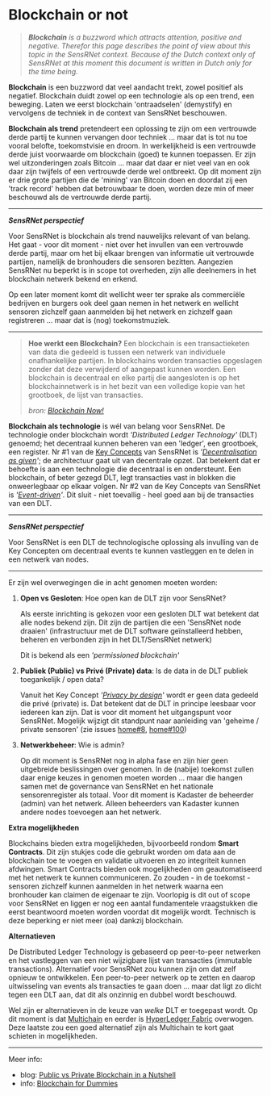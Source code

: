 # Blockchain or not

> _**Blockchain** is a buzzword which attracts attention, positive and negative.
Therefor this page describes the point of view about this topic in the SensRNet context.
Because of the Dutch context only of SensRNet at this moment this document is written in Dutch only for the time being._

**Blockchain** is een buzzword dat veel aandacht trekt, zowel positief als negatief.
Blockchain duidt zowel op een technologie als op een trend, een beweging.
Laten we eerst blockchain 'ontraadselen' (demystify) en vervolgens de techniek in de context van SensRNet beschouwen.

**Blockchain als trend** pretendeert een oplossing te zijn om een vertrouwde derde partij te kunnen vervangen door techniek ... maar dat is tot nu toe vooral belofte, toekomstvisie en droom. 
In werkelijkheid is een vertrouwde derde juist voorwaarde om blockchain (goed) te kunnen toepassen.
Er zijn wel uitzonderingen zoals Bitcoin ... maar dat daar er niet veel van en ook daar zijn twijfels of een vertrouwde derde wel ontbreekt.
Op dit moment zijn er drie grote partijen die de 'mining' van Bitcoin doen en doordat zij een 'track record' hebben dat betrouwbaar te doen, worden deze min of meer beschouwd als de vertrouwde derde partij.

---

_**SensRNet perspectief**_

Voor SensRNet is blockchain als trend nauwelijks relevant of van belang. Het gaat - voor dit moment - niet over het invullen van een vertrouwde derde partij, maar om het bij elkaar brengen van informatie uit vertrouwde partijen, namelijk de bronhouders die sensoren bezitten. Aangezien SensRNet nu beperkt is in scope tot overheden, zijn alle deelnemers in het blockchain netwerk bekend en erkend.

Op een later moment komt dit wellicht weer ter sprake als commerciële bedrijven en burgers ook deel gaan nemen in het netwerk en wellicht sensoren zichzelf gaan aanmelden bij het netwerk en zichzelf gaan registreren ... maar dat is (nog) toekomstmuziek.

---

> **Hoe werkt een Blockchain?**
> Een blockchain is een transactieketen van data die gedeeld is tussen een netwerk van individuele onafhankelijke partijen.
> In blockchains worden transacties opgeslagen zonder dat deze verwijderd of aangepast kunnen worden.
> Een blockchain is decentraal en elke partij die aangesloten is op het blockchainnetwerk is in het bezit van een volledige kopie van het grootboek, de lijst van transacties.
> 
> _bron: [Blockchain Now!](https://www.blockchainnow.nl/blockchain-voor-dummies)_

**Blockchain als technologie** is wél van belang voor SensRNet.
De technologie onder blockchain wordt _'Distributed Ledger Technology'_ (DLT) genoemd; het decentraal kunnen beheren van een 'ledger', een grootboek, een register.
Nr #1 van de [Key Concepts](KeyConcepts.md) van SensRNet is _'[Decentralisation as given](KeyConcepts.md#decentralization)'_; de architectuur gaat uit van decentrale opzet.
Dat betekent dat er behoefte is aan een technologie die decentraal is en ondersteunt.
Een blockchain, of beter gezegd DLT, legt transacties vast in blokken die onweerlegbaar op elkaar volgen.
Nr #2 van de Key Concepts van SensRNet is _'[Event-driven](KeyConcepts.md#event-driven)'_.
Dit sluit - niet toevallig - heel goed aan bij de transacties van een DLT.

---

_**SensRNet perspectief**_

Voor SensRNet is een DLT de technologische oplossing als invulling van de Key Concepten om decentraal events te kunnen vastleggen en te delen in een netwerk van nodes.

---

Er zijn wel overwegingen die in acht genomen moeten worden:

1. **Open vs Gesloten**: Hoe open kan de DLT zijn voor SensRNet?

   Als eerste inrichting is gekozen voor een gesloten DLT wat betekent dat alle nodes bekend zijn.
   Dit zijn de partijen die een 'SensRNet node draaien' (infrastructuur met de DLT software geïnstalleerd hebben, beheren en verbonden zijn in het DLT/SensRNet netwerk)

   Dit is bekend als een _'permissioned blockchain'_

1. **Publiek (Public) vs Privé (Private) data**: Is de data in de DLT publiek toegankelijk / open data?
   
   Vanuit het Key Concept _'[Privacy by design](KeyConcepts.md#privacy-by-design)'_ wordt er geen data gedeeld die privé (private) is. Dat betekent dat de DLT in principe leesbaar voor iedereen kan zijn. Dat is voor dit moment het uitgangspunt voor SensRNet. Mogelijk wijzigt dit standpunt naar aanleiding van 'geheime / private sensoren' (zie issues [home#8](https://github.com/kadaster-labs/sensrnet-home/issues/8), [home#100](https://github.com/kadaster-labs/sensrnet-home/issues/100))

1. **Netwerkbeheer**: Wie is admin?
   
   Op dit moment is SensRNet nog in alpha fase en zijn hier geen uitgebreide beslissingen over genomen.
   In de (nabije) toekomst zullen daar enige keuzes in genomen moeten worden ... maar die hangen samen met de governance van SensRNet en het nationale sensorenregister als totaal.
   Voor dit moment is Kadaster de beheerder (admin) van het netwerk.
   Alleen beheerders van Kadaster kunnen andere nodes toevoegen aan het netwerk.

**Extra mogelijkheden**

Blockchains bieden extra mogelijkheden, bijvoorbeeld rondom **Smart Contracts**. Dit zijn stukjes code die gebruikt worden om data aan de blockchain toe te voegen en validatie uitvoeren en zo integriteit kunnen afdwingen. Smart Contracts bieden ook mogelijkheden om geautomatiseerd met het netwerk te kunnen communiceren. Zo zouden - in de toekomst - sensoren zichzelf kunnen aanmelden in het netwerk waarna een bronhouder kan claimen de eigenaar te zijn. Voorlopig is dit out of scope voor SensRNet en liggen er nog een aantal fundamentele vraagstukken die eerst beantwoord moeten worden voordat dit mogelijk wordt. Technisch is deze beperking er niet meer (oa) dankzij blockchain.

**Alternatieven**

De Distributed Ledger Technology is gebaseerd op peer-to-peer netwerken en het vastleggen van een niet wijzigbare lijst van transacties (immutable transactions).
Alternatief voor SensRNet zou kunnen zijn om dat zelf opnieuw te ontwikkelen.
Een peer-to-peer netwerk op te zetten en daarop uitwisseling van events als transacties te gaan doen ... maar dat ligt zo dicht tegen een DLT aan, dat dit als onzinnig en dubbel wordt beschouwd.

Wel zijn er alternatieven in de keuze van _welke_ DLT er toegepast wordt.
Op dit moment is dat [Multichain](SyncMultiChainEN.md) en eerder is [HyperLedger Fabric](https://hyperledger-fabric.readthedocs.io/en/latest/network/network.html) overwogen.
Deze laatste zou een goed alternatief zijn als Multichain te kort gaat schieten in mogelijkheden.

---
Meer info:

- blog: [Public vs Private Blockchain in a Nutshell](https://medium.com/coinmonks/public-vs-private-blockchain-in-a-nutshell-c9fe284fa39f)
- info: [Blockchain for Dummies](https://www.blockchainnow.nl/blockchain-voor-dummies)
